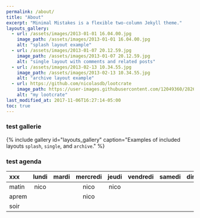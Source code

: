 ```yaml
---
permalink: /about/
title: "About"
excerpt: "Minimal Mistakes is a flexible two-column Jekyll theme."
layouts_gallery:
  - url: /assets/images/2013-01-01 16.04.00.jpg
    image_path: /assets/images/2013-01-01 16.04.00.jpg
    alt: "splash layout example"
  - url: /assets/images/2013-01-07 20.12.59.jpg
    image_path: /assets/images/2013-01-07 20.12.59.jpg
    alt: "single layout with comments and related posts"
  - url: /assets/images/2013-02-13 10.34.55.jpg
    image_path: /assets/images/2013-02-13 10.34.55.jpg
    alt: "archive layout example"
  - url: https://github.com/nicolasdb/lootcrate
    image_path: https://user-images.githubusercontent.com/12049360/28260660-653336a6-6adc-11e7-85ea-5d7926b4796b.jpg
    alt: "my lootcrate"
last_modified_at: 2017-11-06T16:27:14-05:00
toc: true
---
```


### test gallerie
{% include gallery id="layouts_gallery" caption="Examples of included layouts `splash`, `single`, and `archive`." %}


### test agenda

xxx | lundi | mardi | mercredi | jeudi | vendredi | samedi | dimanche 
:--- |  :---: |  :----: | :--------: | :----: | :--------: | :------: | :---:
matin | nico |  | nico | nico | 
aprem |  |  | nico |  | 
soir |
